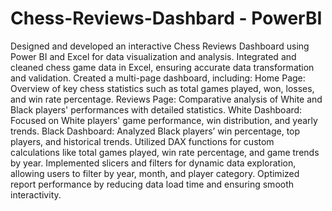 # Chess-Reviews-Dashbard - PowerBI
Designed and developed an interactive Chess Reviews Dashboard using Power BI and Excel for data visualization and analysis.
Integrated and cleaned chess game data in Excel, ensuring accurate data transformation and validation.
Created a multi-page dashboard, including:
Home Page: Overview of key chess statistics such as total games played, won, losses, and win rate percentage.
Reviews Page: Comparative analysis of White and Black players' performances with detailed statistics.
White Dashboard: Focused on White players' game performance, win distribution, and yearly trends.
Black Dashboard: Analyzed Black players’ win percentage, top players, and historical trends.
Utilized DAX functions for custom calculations like total games played, win rate percentage, and game trends by year.
Implemented slicers and filters for dynamic data exploration, allowing users to filter by year, month, and player category.
Optimized report performance by reducing data load time and ensuring smooth interactivity.
